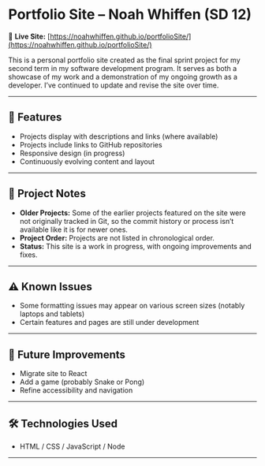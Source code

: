 # Portfolio Site – Noah Whiffen (SD 12)

📍 **Live Site:** [https://noahwhiffen.github.io/portfolioSite/](https://noahwhiffen.github.io/portfolioSite/)

This is a personal portfolio site created as the final sprint project for my second term in my software development program. It serves as both a showcase of my work and a demonstration of my ongoing growth as a developer. I’ve continued to update and revise the site over time.

---

## 🚀 Features

- Projects display with descriptions and links (where available)
- Projects include links to GitHub repositories
- Responsive design (in progress)
- Continuously evolving content and layout

---

## 📁 Project Notes

- **Older Projects:** Some of the earlier projects featured on the site were not originally tracked in Git, so the commit history or process isn’t available like it is for newer ones.
- **Project Order:** Projects are not listed in chronological order.
- **Status:** This site is a work in progress, with ongoing improvements and fixes.

---

## ⚠️ Known Issues

- Some formatting issues may appear on various screen sizes (notably laptops and tablets)
- Certain features and pages are still under development

---

## 📌 Future Improvements

- Migrate site to React
- Add a game (probably Snake or Pong)
- Refine accessibility and navigation

---

## 🛠️ Technologies Used

- HTML / CSS / JavaScript / Node

---
